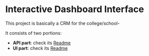 # Interactive Dashboard Interface
This project is basically a CRM for the college/school-

It consists of two portions:
* **API part**: check its [Readme](./api/README.md)
* **UI part**: check its [Readme](./ui/README.md)
